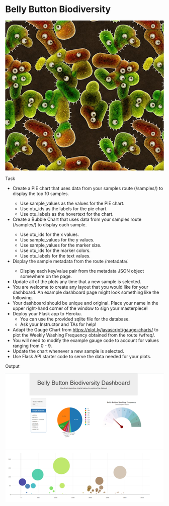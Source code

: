 # Belly Button Biodiversity
![logo](/images/logo.jpg)

Task
* Create a PIE chart that uses data from your samples route (/samples/<sample>) to display the top 10 samples.
  * Use sample_values as the values for the PIE chart.
  * Use otu_ids as the labels for the pie chart.
  * Use otu_labels as the hovertext for the chart.
* Create a Bubble Chart that uses data from your samples route (/samples/<sample>) to display each sample.
  * Use otu_ids for the x values.
  * Use sample_values for the y values.
  * Use sample_values for the marker size.
  * Use otu_ids for the marker colors.
  * Use otu_labels for the text values.
* Display the sample metadata from the route /metadata/<sample>.
  * Display each key/value pair from the metadata JSON object somewhere on the page.
* Update all of the plots any time that a new sample is selected.
* You are welcome to create any layout that you would like for your dashboard. An example dashboard page might look something like the following.
* Your dashboard should be unique and original. Place your name in the upper right-hand corner of the window to sign your masterpiece!
* Deploy your Flask app to Heroku.
  * You can use the provided sqlite file for the database.
  * Ask your Instructor and TAs for help!
* Adapt the Gauge Chart from https://plot.ly/javascript/gauge-charts/ to plot the Weekly Washing Frequency obtained from the route /wfreq/<sample>.
* You will need to modify the example gauge code to account for values ranging from 0 - 9.
* Update the chart whenever a new sample is selected.
* Use Flask API starter code to serve the data needed for your plots.

Output

![logo](/images/Dashboard.PNG)
![logo](/images/BubbleChart.PNG)
